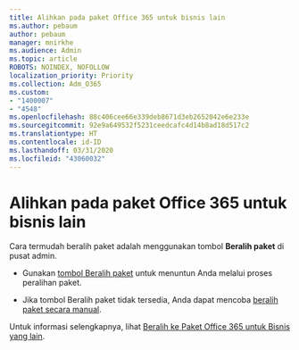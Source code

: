 ```yaml
---
title: Alihkan pada paket Office 365 untuk bisnis lain
ms.author: pebaum
author: pebaum
manager: mnirkhe
ms.audience: Admin
ms.topic: article
ROBOTS: NOINDEX, NOFOLLOW
localization_priority: Priority
ms.collection: Adm_O365
ms.custom:
- "1400007"
- "4548"
ms.openlocfilehash: 88c406cee66e339deb8671d3eb2652042e6e233e
ms.sourcegitcommit: 92e9a649532f5231ceedcafc4d14b8ad18d517c2
ms.translationtype: HT
ms.contentlocale: id-ID
ms.lasthandoff: 03/31/2020
ms.locfileid: "43060032"
---
```

# <a name="switch-to-a-different-office-365-for-business-plan"></a>Alihkan pada paket Office 365 untuk bisnis lain

Cara termudah beralih paket adalah menggunakan tombol **Beralih paket** di pusat admin.

- Gunakan [tombol Beralih paket](https://docs.microsoft.com/microsoft-365/commerce/subscriptions/switch-to-a-different-plan?view=o365-worldwide#use-the-switch-plans-button) untuk menuntun Anda melalui proses peralihan paket. 

- Jika tombol Beralih paket tidak tersedia, Anda dapat mencoba [beralih paket secara manual](https://docs.microsoft.com/microsoft-365/commerce/subscriptions/switch-to-a-different-plan?view=o365-worldwide#the-switch-plans-button-isnt-there). 

Untuk informasi selengkapnya, lihat [Beralih ke Paket Office 365 untuk Bisnis yang lain](https://docs.microsoft.com/microsoft-365/commerce/subscriptions/switch-to-a-different-plan?view=o365-worldwide).
